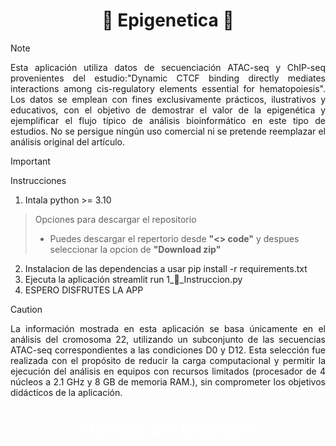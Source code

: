 <h1 style='text-align: center'>🧬 Epigenetica 🧬</h1>

> [!NOTE]
> <div align="justify"> Esta aplicación utiliza datos de secuenciación ATAC-seq y ChIP-seq provenientes del estudio:"Dynamic CTCF binding directly mediates interactions among cis-regulatory elements essential for hematopoiesis". Los datos se emplean con fines exclusivamente prácticos, ilustrativos y educativos, con el objetivo de demostrar el valor de la epigenética y ejemplificar el flujo típico de análisis bioinformático en este tipo de estudios. No se persigue ningún uso comercial ni se pretende reemplazar el análisis original del artículo.</div>  

> [!IMPORTANT]
> Instrucciones
> 
> 1. Intala python >= 3.10
> > Opciones para descargar el repositorio   
> > * Puedes descargar el repertorio desde **"<> code"** y despues seleccionar la opcion de **"Download zip"** 
> 2. Instalacion de las dependencias a usar pip install -r requirements.txt
> 3. Ejecuta la aplicación streamlit run 1_💬_Instruccion.py
> 4. ESPERO DISFRUTES LA APP

> [!CAUTION]
> <div align="justify">La información mostrada en esta aplicación se basa únicamente en el análisis del cromosoma 22, utilizando un subconjunto de las secuencias ATAC-seq correspondientes a las condiciones D0 y D12. Esta selección fue realizada con el propósito de reducir la carga computacional y permitir la ejecución del análisis en equipos con recursos limitados (procesador de 4 núcleos a 2.1 GHz y 8 GB de memoria RAM.), sin comprometer los objetivos didácticos de la aplicación.</div>

<h3 style='text-align: center; font-size: 25px; color: white;'>✨Gracias por tu apoyo✨</h1>
